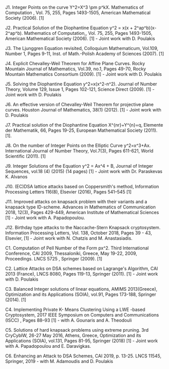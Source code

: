 J1. Integer Points on the curve Y^2=X^3 \pm p^kX. Mathematics of Computation , Vol. 75, 255, Pages 1493-1505, American Mathematical Society (2006). [1]

J2. Practical Solution of the Diophantine Equation y^2 = x(x + 2^ap^b)(x- 2^ap^b). Mathematics of Computation,, Vol. 75, 255, Pages 1493-1505, American Mathematical Society (2006). [1] - Joint work with D. Poulakis

J3. The Ljunggren Equation revisited, Colloquium Mathematicum, Vol.109, Number 1, Pages 9-11, Inst. of Math.-Polish Academy of Sciences (2007). [1]

J4. Explicit Chevalley-Weil Theorem for Affine Plane Curves. Rocky Mountain Journal of Mathematics, Vol.39, no.1, Pages 49-70, Rocky Mountain Mathematics Consortium (2009). [1] - Joint work with D. Poulakis

J5. Solving the Diophantine Equation y^2=x(x^2-n^2). Journal of Number Theory, Volume 129, Issue 1, Pages 102-121, Science Direct (2009). [1] -Joint work with D. Poulakis

J6. An effective version of Chevalley-Weil Theorem for projective plane curves. Houston Journal of Mathematics, 38(1) (2012). [1] - Joint work with D. Poulakis

J7. Practical solution of the Diophantine Equation X^{nr}+Y^{n}=q, Elemente der Mathematik, 66, Pages 19-25, European Mathematical Society (2011). [1].

J8. On the number of Integer Points on the Elliptic Curve y^2=x^3+Ax. International Journal of Number Theory, Vol.7(3), Pages 611-621, World Scientific (2011). [1]

J9. Integer Solutions of the Equation y^2 = Ax^4 + B, Journal of Integer Sequences, vol.18 (4) (2015) (14 pages) [1] - Joint work with Dr. Paraskevas K. Alvanos

J10. (EC)DSA lattice attacks based on Coppersmith's method, Information Processing Letters 116(8), Elsevier (2016), Pages 541–545 [1]

J11. Improved attacks on knapsack problem with their variants and a knapsack type ID-scheme. Advances in Mathematics of Communication 2018, 12(3), Pages 429-449, American Institute of Mathematical Sciences [1] - Joint work with A. Papadopoulou.

J12. Birthday type attacks to the Naccache-Stern Knapsack cryptosystem. Information Processing Letters, Vol. 138, October 2018, Pages 39 - 43, Elsevier, [1] - Joint work with N. Chatzis and M. Anastasiadis.

C1. Computation of Pell Number of the Form px^2. Third International Conference, CAI 2009, Thessaloniki, Greece, May 19-22, 2009, Proceedings. LNCS 5725 , Springer (2009). [1]

C2. Lattice Attacks on DSA schemes based on Lagrange's Algorithm, CAI 2013 (France), LNCS 8080, Pages 119-13, Springer (2011). [1] - Joint work with D. Poulakis

C3. Balanced Integer solutions of linear equations, AMIMS 2013(Greece), Optimization and its Applications (SOIA), vol.91, Pages 173-188, Springer (2014). [1]

C4. Implementing Private K- Means Clustering Using a LWE -based Cryptosystem, 2017 IEEE Symposium on Computers and Communications (ISCC) , Pages 88–93 [1] - with A. Gounaris and A. Theodouli

C5. Solutions of hard knapsack problems using extreme pruning. 3rd CryCybIW, 26-27 May 2016, Athens, Greece, Optimization and its Applications (SOIA), vol.131, Pages 81-95, Springer (2018) [1] - Joint work with A. Papadopoulou and E. Daravigkas.

C6. Enhancing an Attack to DSA Schemes, CAI 2019, p. 13-25. LNCS 11545, Springer, 2019 - with M. Adamoudis and D. Poulakis

